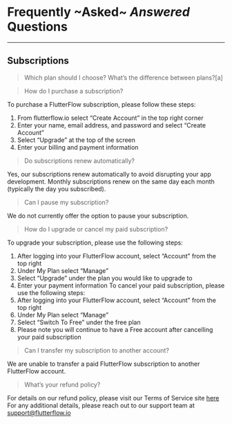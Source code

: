 # Frequently ~Asked~ _Answered_ Questions
----

## Subscriptions

> Which plan should I choose? What’s the difference between plans?[a]


> How do I purchase a subscription?

To purchase a FlutterFlow subscription, please follow these steps:

  1. From flutterflow.io select “Create Account” in the top right corner
  2. Enter your name, email address, and password and select “Create Account”
  3. Select “Upgrade” at the top of the screen
  4. Enter your billing and payment information

> Do subscriptions renew automatically?

Yes, our subscriptions renew automatically to avoid disrupting your app development. Monthly subscriptions renew on the same day each month (typically the day you subscribed).

> Can I pause my subscription?

We do not currently offer the option to pause your subscription.

> How do I upgrade or cancel my paid subscription?

 To upgrade your subscription, please use the following steps:
  1. After logging into your FlutterFlow account, select “Account” from the top right
  2. Under My Plan select “Manage”
  3. Select “Upgrade” under the plan you would like to upgrade to
  4. Enter your payment information
 To cancel your paid subscription, please use the following steps:
  1. After logging into your FlutterFlow account, select “Account” from the top right
  2. Under My Plan select “Manage”
  3. Select “Switch To Free” under the free plan
  4. Please note you will continue to have a Free account after cancelling your paid subscription

> Can I transfer my subscription to another account?

 We are unable to transfer a paid FlutterFlow subscription to another FlutterFlow account.

> What’s your refund policy?

 For details on our refund policy, please visit our Terms of Service site [here](https://flutterflow.io/tos)
 For any additional details, please reach out to our support team at support@flutterflow.io
